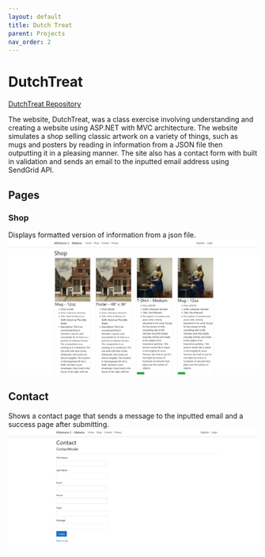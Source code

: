 ```yaml
---
layout: default
title: Dutch Treat
parent: Projects
nav_order: 2
---
```

# DutchTreat

[DutchTreat Repository]

The website, DutchTreat, was a class exercise involving understanding and creating a website using ASP.NET with MVC architecture. The website simulates a shop selling classic artwork on a variety of things, such as mugs and posters by reading in information from a JSON file then outputting it in a pleasing manner. The site also has a contact form with built in validation and sends an email to the inputted email address using SendGrid API. 

## Pages  
### Shop  
Displays formatted version of information from a json file.  
![An image showing various art works being listed as mugs, posters, etc](/img/readme/dtshop.png)  

## Contact  
Shows a contact page that sends a message to the inputted email and a success page after submitting.  
![An image showing a contact form with various input fields and a create button](/img/readme/dtcontact.png)  

[DutchTreat Repository]: https://github.com/MakenaH/DutchTreat
